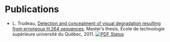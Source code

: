 # Publications
 * L. Trudeau, [Detection and concealment of visual degradation resulting from erroneous H.264
sequences](https://www.sharelatex.com/github/repos/luctrudeau/Publications/builds/latest/output.pdf). Master’s thesis, École de technologie supérieure université du Québec, 2011. [![PDF Status](https://www.sharelatex.com/github/repos/luctrudeau/Publications/builds/latest/badge.svg)](https://www.sharelatex.com/github/repos/luctrudeau/Publications/builds/latest/output.pdf)
